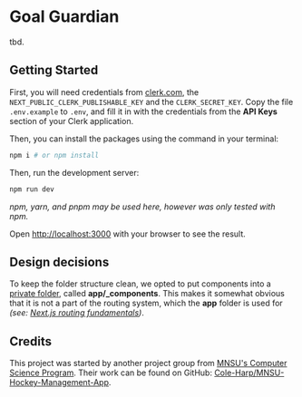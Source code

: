 # Goal Guardian

tbd.

## Getting Started

First, you will need credentials from [clerk.com](https://clerk.com), the `NEXT_PUBLIC_CLERK_PUBLISHABLE_KEY`
and the `CLERK_SECRET_KEY`. Copy the file `.env.example` to `.env`, and fill it in with the credentials
from the **API Keys** section of your Clerk application.

Then, you can install the packages using the command in your terminal:

```bash
npm i # or npm install
```

Then, run the development server:

```bash
npm run dev
```

_npm, yarn, and pnpm may be used here, however was only tested with npm._

Open [http://localhost:3000](http://localhost:3000) with your browser to see the result.

## Design decisions

To keep the folder structure clean, we opted to put components into a [private folder](https://nextjs.org/docs/app/building-your-application/routing/colocation#private-folders), called **app/\_components**. This makes it somewhat obvious that it is not a part of the routing system, which the **app** folder is used for _(see: [Next.js routing fundamentals](https://nextjs.org/docs/app/building-your-application/routing))_.

## Credits

This project was started by another project group from [MNSU's Computer Science Program](https://cset.mnsu.edu/cs). Their work can be found on GitHub: [Cole-Harp/MNSU-Hockey-Management-App](https://github.com/Cole-Harp/MNSU-Hockey-Management-App).
